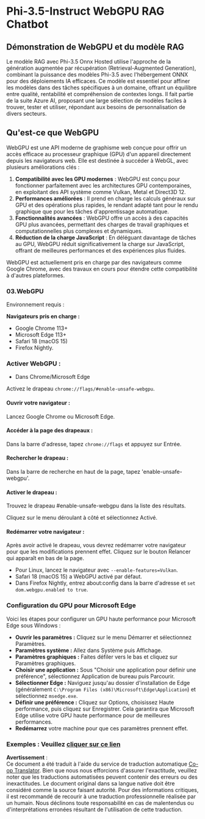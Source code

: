 <!--
CO_OP_TRANSLATOR_METADATA:
{
  "original_hash": "b62864faf628eb07f5231d4885555198",
  "translation_date": "2025-03-27T11:15:22+00:00",
  "source_file": "md\\02.Application\\01.TextAndChat\\Phi3\\WebGPUWithPhi35Readme.md",
  "language_code": "fr"
}
-->
# Phi-3.5-Instruct WebGPU RAG Chatbot

## Démonstration de WebGPU et du modèle RAG

Le modèle RAG avec Phi-3.5 Onnx Hosted utilise l'approche de la génération augmentée par récupération (Retrieval-Augmented Generation), combinant la puissance des modèles Phi-3.5 avec l'hébergement ONNX pour des déploiements IA efficaces. Ce modèle est essentiel pour affiner les modèles dans des tâches spécifiques à un domaine, offrant un équilibre entre qualité, rentabilité et compréhension de contextes longs. Il fait partie de la suite Azure AI, proposant une large sélection de modèles faciles à trouver, tester et utiliser, répondant aux besoins de personnalisation de divers secteurs.

## Qu'est-ce que WebGPU 
WebGPU est une API moderne de graphisme web conçue pour offrir un accès efficace au processeur graphique (GPU) d'un appareil directement depuis les navigateurs web. Elle est destinée à succéder à WebGL, avec plusieurs améliorations clés :

1. **Compatibilité avec les GPU modernes** : WebGPU est conçu pour fonctionner parfaitement avec les architectures GPU contemporaines, en exploitant des API système comme Vulkan, Metal et Direct3D 12.
2. **Performances améliorées** : Il prend en charge les calculs généraux sur GPU et des opérations plus rapides, le rendant adapté tant pour le rendu graphique que pour les tâches d'apprentissage automatique.
3. **Fonctionnalités avancées** : WebGPU offre un accès à des capacités GPU plus avancées, permettant des charges de travail graphiques et computationnelles plus complexes et dynamiques.
4. **Réduction de la charge JavaScript** : En déléguant davantage de tâches au GPU, WebGPU réduit significativement la charge sur JavaScript, offrant de meilleures performances et des expériences plus fluides.

WebGPU est actuellement pris en charge par des navigateurs comme Google Chrome, avec des travaux en cours pour étendre cette compatibilité à d'autres plateformes.

### 03.WebGPU
Environnement requis :

**Navigateurs pris en charge :** 
- Google Chrome 113+
- Microsoft Edge 113+
- Safari 18 (macOS 15)
- Firefox Nightly.

### Activer WebGPU :

- Dans Chrome/Microsoft Edge 

Activez le drapeau `chrome://flags/#enable-unsafe-webgpu`.

#### Ouvrir votre navigateur :
Lancez Google Chrome ou Microsoft Edge.

#### Accéder à la page des drapeaux :
Dans la barre d'adresse, tapez `chrome://flags` et appuyez sur Entrée.

#### Rechercher le drapeau :
Dans la barre de recherche en haut de la page, tapez 'enable-unsafe-webgpu'.

#### Activer le drapeau :
Trouvez le drapeau #enable-unsafe-webgpu dans la liste des résultats.

Cliquez sur le menu déroulant à côté et sélectionnez Activé.

#### Redémarrer votre navigateur :

Après avoir activé le drapeau, vous devrez redémarrer votre navigateur pour que les modifications prennent effet. Cliquez sur le bouton Relancer qui apparaît en bas de la page.

- Pour Linux, lancez le navigateur avec `--enable-features=Vulkan`.
- Safari 18 (macOS 15) a WebGPU activé par défaut.
- Dans Firefox Nightly, entrez about:config dans la barre d'adresse et `set dom.webgpu.enabled to true`.

### Configuration du GPU pour Microsoft Edge 

Voici les étapes pour configurer un GPU haute performance pour Microsoft Edge sous Windows :

- **Ouvrir les paramètres :** Cliquez sur le menu Démarrer et sélectionnez Paramètres.
- **Paramètres système :** Allez dans Système puis Affichage.
- **Paramètres graphiques :** Faites défiler vers le bas et cliquez sur Paramètres graphiques.
- **Choisir une application :** Sous "Choisir une application pour définir une préférence", sélectionnez Application de bureau puis Parcourir.
- **Sélectionner Edge :** Naviguez jusqu'au dossier d'installation de Edge (généralement `C:\Program Files (x86)\Microsoft\Edge\Application`) et sélectionnez `msedge.exe`.
- **Définir une préférence :** Cliquez sur Options, choisissez Haute performance, puis cliquez sur Enregistrer.
Cela garantira que Microsoft Edge utilise votre GPU haute performance pour de meilleures performances. 
- **Redémarrez** votre machine pour que ces paramètres prennent effet.

### Exemples : Veuillez [cliquer sur ce lien](https://github.com/microsoft/aitour-exploring-cutting-edge-models/tree/main/src/02.ONNXRuntime/01.WebGPUChatRAG)

**Avertissement** :  
Ce document a été traduit à l'aide du service de traduction automatique [Co-op Translator](https://github.com/Azure/co-op-translator). Bien que nous nous efforcions d'assurer l'exactitude, veuillez noter que les traductions automatisées peuvent contenir des erreurs ou des inexactitudes. Le document original dans sa langue native doit être considéré comme la source faisant autorité. Pour des informations critiques, il est recommandé de recourir à une traduction professionnelle réalisée par un humain. Nous déclinons toute responsabilité en cas de malentendus ou d'interprétations erronées résultant de l'utilisation de cette traduction.